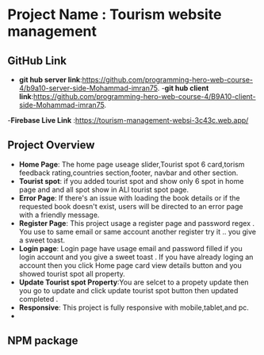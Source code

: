 # Project Name : Tourism website management

## GitHub Link 
- **git hub server link**:https://github.com/programming-hero-web-course-4/b9a10-server-side-Mohammad-imran75.
-**git hub client link**:https://github.com/programming-hero-web-course-4/B9A10-client-side-Mohammad-imran75.

-**Firebase Live Link** :https://tourism-management-websi-3c43c.web.app/
## Project Overview

- **Home Page**: The home page useage slider,Tourist spot 6 card,torism feedback rating,countries section,footer, navbar and other section.
- **Tourist spot**: if you added tourist spot and show only 6 spot in home page and and all spot show in ALl tourist spot page.
- **Error Page**: If there's an issue with loading the book details or if the requested book doesn't exist, users will be directed to an error page with a friendly message.
- **Register Page**: This project usage a register page and password regex . You use to same email or same account another register try it .. you give a sweet toast.
- **Login page**: Login page have usage email and password filled if you login account and you give a sweet toast . If you have already loging an account then you click Home page card view details button and you showed tourist spot  all property.
- **Update Tourist spot Property**:You are selcet to a propety update then you go to update and click update tourist spot button then updated completed .
- **Responsive**: This project is fully responsive with mobile,tablet,and pc.
- 
## NPM package 

